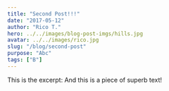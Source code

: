 ```yaml
---
title: "Second Post!!!"
date: "2017-05-12"
author: "Rico T."
hero: ../../images/blog-post-imgs/hills.jpg
avatar: ../../images/rico.jpg
slug: "/blog/second-post"
purpose: "Abc"
tags: ["B"]
---
```


This is the excerpt: And this is a piece of superb text!
